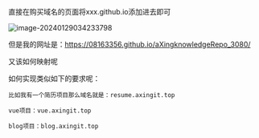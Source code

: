 直接在购买域名的页面将xxx.github.io添加进去即可

![image-20240129034233798](F:\电脑资料整理_temp\博客暂存\18.知识库搭建\image-20240129034233798.png)

但是我的网址是：https://08163356.github.io/aXingknowledgeRepo_3080/

又该如何映射呢

如何实现类似如下的要求呢：

```
比如我有一个简历项目那么域名就是：resume.axingit.top

vue项目：vue.axingit.top

blog项目：blog.axingit.top
```

